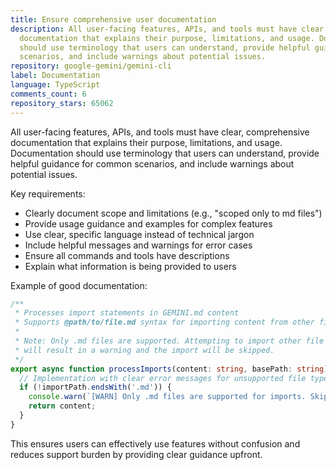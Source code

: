 ```yaml
---
title: Ensure comprehensive user documentation
description: All user-facing features, APIs, and tools must have clear, comprehensive
  documentation that explains their purpose, limitations, and usage. Documentation
  should use terminology that users can understand, provide helpful guidance for common
  scenarios, and include warnings about potential issues.
repository: google-gemini/gemini-cli
label: Documentation
language: TypeScript
comments_count: 6
repository_stars: 65062
---
```


All user-facing features, APIs, and tools must have clear, comprehensive documentation that explains their purpose, limitations, and usage. Documentation should use terminology that users can understand, provide helpful guidance for common scenarios, and include warnings about potential issues.

Key requirements:
- Clearly document scope and limitations (e.g., "scoped only to md files")
- Provide usage guidance and examples for complex features
- Use clear, specific language instead of technical jargon
- Include helpful messages and warnings for error cases
- Ensure all commands and tools have descriptions
- Explain what information is being provided to users

Example of good documentation:
```typescript
/**
 * Processes import statements in GEMINI.md content
 * Supports @path/to/file.md syntax for importing content from other files
 * 
 * Note: Only .md files are supported. Attempting to import other file types
 * will result in a warning and the import will be skipped.
 */
export async function processImports(content: string, basePath: string): Promise<string> {
  // Implementation with clear error messages for unsupported file types
  if (!importPath.endsWith('.md')) {
    console.warn(`[WARN] Only .md files are supported for imports. Skipping: ${importPath}`);
    return content;
  }
}
```

This ensures users can effectively use features without confusion and reduces support burden by providing clear guidance upfront.